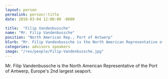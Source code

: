 ```yaml
---
layout: person
permalink: person/:title
date: 2018-03-04 12:00:00 -0600

title:  "Filip Vandenbussche"
name: "Mr. Filip Vandenbussche"
position: "North American Rep., Port of Antwerp"
blurb: "Mr. Filip Vandenbussche is the North American Representative of the Port of Antwerp, Europe's 2nd largest seaport."
categories: advisors speakers
image: "/res/people/Filip-Vandenbussche.jpg"
---
```


Mr. Filip Vandenbussche is the North American Representative of the Port of Antwerp, Europe's 2nd largest seaport.